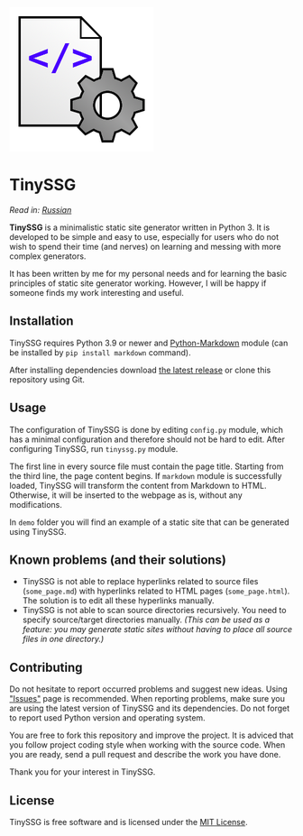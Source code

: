 ![TinySSG](images/logo.png)

# TinySSG

*Read in: [Russian](README-RU.md)*

**TinySSG** is a minimalistic static site generator written in Python 3. It is developed to be simple and easy to use, especially for users who do not wish to spend their time (and nerves) on learning and messing with more complex generators.

It has been written by me for my personal needs and for learning the basic principles of static site generator working. However, I will be happy if someone finds my work interesting and useful.

## Installation

TinySSG requires Python 3.9 or newer and [Python-Markdown](https://pypi.org/project/Markdown/) module (can be installed by `pip install markdown` command).

After installing dependencies download [the latest release](https://github.com/ivan-movchan/tinyssg/releases/latest) or clone this repository using Git.

## Usage

The configuration of TinySSG is done by editing `config.py` module, which has a minimal configuration and therefore should not be hard to edit. After configuring TinySSG, run `tinyssg.py` module.

The first line in every source file must contain the page title. Starting from the third line, the page content begins. If `markdown` module is successfully loaded, TinySSG will transform the content from Markdown to HTML. Otherwise, it will be inserted to the webpage as is, without any modifications.

In `demo` folder you will find an example of a static site that can be generated using TinySSG. 

## Known problems (and their solutions)

- TinySSG is not able to replace hyperlinks related to source files (`some_page.md`) with hyperlinks related to HTML pages (`some_page.html`).
  The solution is to edit all these hyperlinks manually.
- TinySSG is not able to scan source directories recursively. You need to specify source/target directories manually.
  *(This can be used as a feature: you may generate static sites without having to place all source files in one directory.)*

## Contributing

Do not hesitate to report occurred problems and suggest new ideas. Using ["Issues"](https://github.com/ivan-movchan/tinyssg/issues) page is recommended. When reporting problems, make sure you are using the latest version of TinySSG and its dependencies. Do not forget to report used Python version and operating system.

You are free to fork this repository and improve the project. It is adviced that you follow project coding style when working with the source code. When you are ready, send a pull request and describe the work you have done.

Thank you for your interest in TinySSG.

## License

TinySSG is free software and is licensed under the [MIT License](LICENSE).
